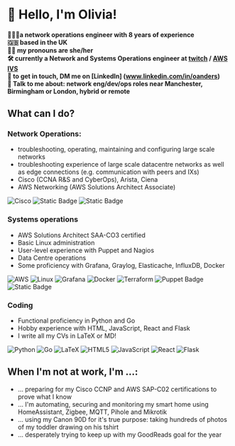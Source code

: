 # 👋 Hello, I'm Olivia! 
#### 👩🏻‍💻a network operations engineer with 8 years of experience <br> 🇬🇧 based in the UK  <br>🏳️‍🌈 my pronouns are she/her  <br> 🛠️ currently a Network and Systems Operations engineer at [twitch](https://blog.twitch.tv/en/2021/10/25/so-you-want-to-work-at-twitch-meet-the-gsoc-team-with-elliot-fenech/) / [AWS IVS](https://ivs.rocks/) <br> 🤙 to get in touch, DM me on  [LinkedIn] (www.linkedin.com/in/oanders) <br> 📩 Talk to me about: network eng/dev/ops roles near Manchester, Birmingham or London, hybrid or remote 
## What can I do? 

### Network Operations:
  * troubleshooting, operating, maintaining and configuring large scale networks
  * troubleshooting experience of large scale datacentre networks as well as edge connections (e.g. communication with peers and IXs)
  * Cisco (CCNA R&S and CyberOps), Arista, Ciena
  * AWS Networking (AWS Solutions Architect Associate)

![Cisco](https://img.shields.io/badge/cisco-%23049fd9.svg?style=for-the-badge&logo=cisco&logoColor=black) ![Static Badge](https://img.shields.io/badge/ARISTA-ARISTA?style=for-the-badge&color=%2316335c)
![Static Badge](https://img.shields.io/badge/CIENA-CIENA?style=for-the-badge&color=%2396121b)


### Systems operations
  * AWS Solutions Architect SAA-CO3 certified   
  * Basic Linux administration
  * User-level experience with Puppet and Nagios 
  * Data Centre operations
  * Some proficiency with Grafana, Graylog, Elasticache, InfluxDB, Docker

![AWS](https://img.shields.io/badge/AWS-%23FF9900.svg?style=for-the-badge&logo=amazon-aws&logoColor=white) ![Linux](https://img.shields.io/badge/Linux-FCC624?style=for-the-badge&logo=linux&logoColor=black)  ![Grafana](https://img.shields.io/badge/grafana-%23F46800.svg?style=for-the-badge&logo=grafana&logoColor=white) ![Docker](https://img.shields.io/badge/docker-%230db7ed.svg?style=for-the-badge&logo=docker&logoColor=white) ![Terraform](https://img.shields.io/badge/terraform-%235835CC.svg?style=for-the-badge&logo=terraform&logoColor=white)
![Puppet Badge](https://img.shields.io/badge/Puppet-FFAE1A?logo=puppet&logoColor=fff&style=for-the-badge) ![Static Badge](https://img.shields.io/badge/NAGIOS-NAGIOS?style=for-the-badge&color=%238FE28D)


### Coding
  * Functional proficiency in Python and Go
  * Hobby experience with HTML, JavaScript, React and Flask
  * I write all my CVs in LaTeX or MD!
    
![Python](https://img.shields.io/badge/python-3670A0?style=for-the-badge&logo=python&logoColor=ffdd54) 
![Go](https://img.shields.io/badge/go-%2300ADD8.svg?style=for-the-badge&logo=go&logoColor=white) 
![LaTeX](https://img.shields.io/badge/latex-%23008080.svg?style=for-the-badge&logo=latex&logoColor=white)
![HTML5](https://img.shields.io/badge/html5-%23E34F26.svg?style=for-the-badge&logo=html5&logoColor=white)
![JavaScript](https://img.shields.io/badge/javascript-%23323330.svg?style=for-the-badge&logo=javascript&logoColor=%23F7DF1E)
![React](https://img.shields.io/badge/react-%2320232a.svg?style=for-the-badge&logo=react&logoColor=%2361DAFB)
![Flask](https://img.shields.io/badge/flask-%23000.svg?style=for-the-badge&logo=flask&logoColor=white)


## When I'm not at work, I'm ...:
* ... preparing for my Cisco CCNP and AWS SAP-C02 certifications to prove what I know
* ... I'm automating, securing and monitoring my smart home using HomeAssistant, Zigbee, MQTT, Pihole and Mikrotik 
* ... using my Canon 90D for it's true purpose: taking hundreds of photos of my toddler drawing on his tshirt 
* ... desperately trying to keep up with my GoodReads goal for the year 

